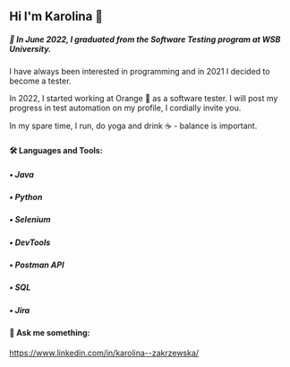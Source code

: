 ## Hi I'm Karolina 👋




#####  🌱 In June 2022, I graduated from the **Software Testing** program at **WSB University**.
I have always been interested in programming and in 2021 I decided to become a tester.

In 2022, I started working at Orange :orange_book: as a software tester. I will post my progress in test automation on my profile, I cordially invite you.

In my spare time, I run, do yoga and drink :coffee: - balance is important.





#### 🛠 Languages and Tools:

##### •	Java
##### •	Python

##### •	Selenium 

##### • DevTools

##### •	Postman API

##### •	SQL

##### •	Jira 

#### 💬 Ask me something: 

https://www.linkedin.com/in/karolina--zakrzewska/



